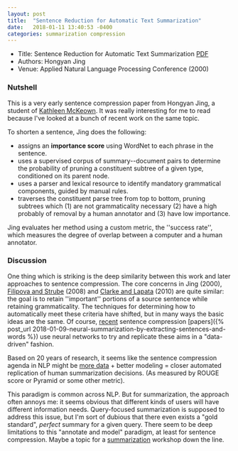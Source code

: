 ```yaml
---
layout: post
title:  "Sentence Reduction for Automatic Text Summarization"
date:   2018-01-11 13:40:53 -0400
categories: summarization compression
---
```

* Title: Sentence Reduction for Automatic Text Summarization [PDF](http://delivery.acm.org/10.1145/980000/974190/p310-jing.pdf?ip=74.105.10.86&id=974190&acc=OPEN&key=4D4702B0C3E38B35%2E4D4702B0C3E38B35%2E4D4702B0C3E38B35%2E6D218144511F3437&CFID=850146679&CFTOKEN=43433700&__acm__=1515685122_a0b141d0232617369741d8940165acb6)
* Authors: Hongyan Jing
* Venue: Applied Natural Language Processing Conference (2000)

### Nutshell

This is a very early sentence compression paper from Hongyan Jing, a student of [Kathleen McKeown](http://www.cs.columbia.edu/~kathy/). It was really interesting for me to read because I've looked at a bunch of recent work on the same topic.

To shorten a sentence, Jing does the following:

- assigns an **importance score** using WordNet to each phrase in the sentence.
- uses a supervised corpus of summary--document pairs to determine the probability of pruning a constituent subtree of a given type, conditioned on its parent node.
- uses a parser and lexical resource to identify mandatory grammatical components, guided by manual rules.
- traverses the constituent parse tree from top to bottom, pruning subtrees which (1) are not grammaticality necessary (2) have a high probably of removal by a human annotator and (3) have low importance.

Jing evaluates her method using a custom metric, the ''success rate'', which measures the degree of overlap between a computer and a human annotator.

### Discussion

One thing which is striking is the deep similarity between this work and later approaches to sentence compression. The core concerns in Jing (2000), [Filipova and Strube](http://www.aclweb.org/anthology/W08-1105) (2008) and [Clarke and Lapata](http://www.jair.org/papers/paper2433.html) (2010) are quite similar: the goal is to retain ''important'' portions of a source sentence while retaining grammaticality. The techniques for determining how to automatically meet these criteria have shifted, but in many ways the basic ideas are the same. Of course, [recent](https://static.googleusercontent.com/media/research.google.com/en//pubs/archive/43852.pdf) sentence compression [papers]({% post_url 2018-01-09-neural-summarization-by-extracting-sentences-and-words %}) use neural networks to try and replicate these aims in a "data-driven" fashion.

Based on 20 years of research, it seems like the sentence compression agenda in NLP might be [more data](https://static.googleusercontent.com/media/research.google.com/en//pubs/archive/41393.pdf) + better modeling = closer automated replication of human summarization decisions. (As measured by ROUGE score or Pyramid or some other metric).

This paradigm is common across NLP. But for summarization, the approach often annoys me: it seems obvious that different kinds of users will have different information needs. Query-focused summarization is supposed to address this issue, but I'm sort of dubious that there even exists a "gold standard", *perfect* summary for a given query. There seem to be deep limitations to this "annotate and model" paradigm, at least for sentence compression. Maybe a topic for a  [summarization](https://summarization2017.github.io/) workshop down the line.
